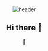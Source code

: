<div align=center>
<br>

![header](https://capsule-render.vercel.app/api?type=soft&text=HyunwooJung&color=0077C8&height=150&fontColor=ffffff&fontSize=70&fontAlignY=55&desc=%20&descAlignY=62&descAlign=62&theme=default)

## Hi there 👋
👑
<!--
**Hyunwoo-Jung/Hyunwoo-Jung** is a ✨ _special_ ✨ repository because its `README.md` (this file) appears on your GitHub profile.

Here are some ideas to get you started:

- 🔭 I’m currently working on ...
- 🌱 I’m currently learning ...
- 👯 I’m looking to collaborate on ...
- 🤔 I’m looking for help with ...
- 💬 Ask me about ...
- 📫 How to reach me: ...
- 😄 Pronouns: ...
- ⚡ Fun fact: ...
-->
